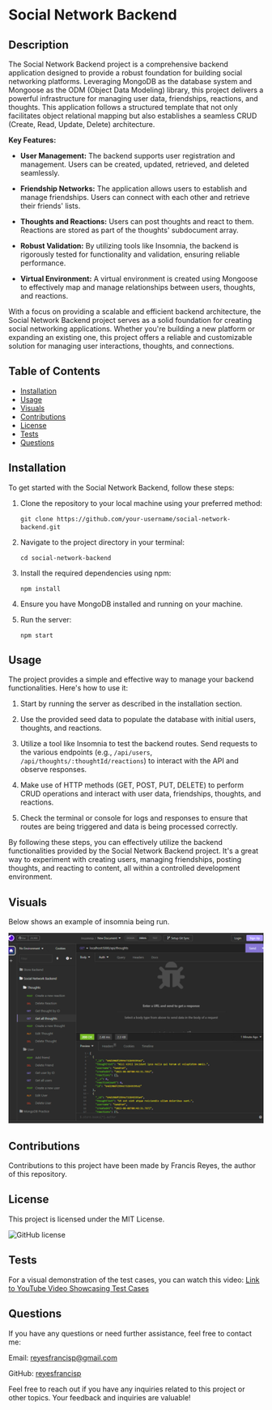 # Social Network Backend

## Description

The Social Network Backend project is a comprehensive backend application designed to provide a robust foundation for building social networking platforms. Leveraging MongoDB as the database system and Mongoose as the ODM (Object Data Modeling) library, this project delivers a powerful infrastructure for managing user data, friendships, reactions, and thoughts. This application follows a structured template that not only facilitates object relational mapping but also establishes a seamless CRUD (Create, Read, Update, Delete) architecture.

**Key Features:**

- **User Management:** The backend supports user registration and management. Users can be created, updated, retrieved, and deleted seamlessly.

- **Friendship Networks:** The application allows users to establish and manage friendships. Users can connect with each other and retrieve their friends' lists.

- **Thoughts and Reactions:** Users can post thoughts and react to them. Reactions are stored as part of the thoughts' subdocument array.

- **Robust Validation:** By utilizing tools like Insomnia, the backend is rigorously tested for functionality and validation, ensuring reliable performance.

- **Virtual Environment:** A virtual environment is created using Mongoose to effectively map and manage relationships between users, thoughts, and reactions.

With a focus on providing a scalable and efficient backend architecture, the Social Network Backend project serves as a solid foundation for creating social networking applications. Whether you're building a new platform or expanding an existing one, this project offers a reliable and customizable solution for managing user interactions, thoughts, and connections.

  ## Table of Contents

- [Installation](#installation)
- [Usage](#usage)
- [Visuals](#visuals)
- [Contributions](#contributions)
- [License](#license)
- [Tests](#tests)
- [Questions](#questions)

## Installation

To get started with the Social Network Backend, follow these steps:

1. Clone the repository to your local machine using your preferred method:
   ```
   git clone https://github.com/your-username/social-network-backend.git
   ```

2. Navigate to the project directory in your terminal:
   ```
   cd social-network-backend
   ```

3. Install the required dependencies using npm:
   ```
   npm install
   ```

4. Ensure you have MongoDB installed and running on your machine.

5. Run the server:
   ```
   npm start
   ```

## Usage

The project provides a simple and effective way to manage your backend functionalities. Here's how to use it:

1. Start by running the server as described in the installation section.

2. Use the provided seed data to populate the database with initial users, thoughts, and reactions.

3. Utilize a tool like Insomnia to test the backend routes. Send requests to the various endpoints (e.g., `/api/users`, `/api/thoughts/:thoughtId/reactions`) to interact with the API and observe responses.

4. Make use of HTTP methods (GET, POST, PUT, DELETE) to perform CRUD operations and interact with user data, friendships, thoughts, and reactions.

5. Check the terminal or console for logs and responses to ensure that routes are being triggered and data is being processed correctly.

By following these steps, you can effectively utilize the backend functionalities provided by the Social Network Backend project. It's a great way to experiment with creating users, managing friendships, posting thoughts, and reacting to content, all within a controlled development environment.

  ## Visuals

Below shows an example of insomnia being run.

<img src = ".\assets\social_network_backend_example.png">

  ## Contributions

Contributions to this project have been made by Francis Reyes, the author of this repository.

## License

This project is licensed under the MIT License.

![GitHub license](https://img.shields.io/badge/license-MIT-blue.svg)

## Tests

For a visual demonstration of the test cases, you can watch this video: [Link to YouTube Video Showcasing Test Cases](https://youtu.be/ZEyol3QxxmE)

## Questions

If you have any questions or need further assistance, feel free to contact me:

Email: reyesfrancisp@gmail.com

GitHub: [reyesfrancisp](https://github.com/reyesfrancisp)

Feel free to reach out if you have any inquiries related to this project or other topics. Your feedback and inquiries are valuable!